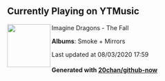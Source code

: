 ## Currently Playing on YTMusic

[<img align="left" width="100" src="https://lh3.googleusercontent.com/nKzUyGxMddXNZsWq-pyHg-49HVU4H4PL7P69DTihi3DWlqUtn5LNkLF0gae7qVhqUW7Ez7fyhakSZAfO">](https://music.youtube.com/channel/UC0aXrjVxG5pZr99v77wZdPQ)

Imagine Dragons - The Fall

**Albums**: Smoke + Mirrors

Last updated at 08/03/2020 17:59

#### Generated with [20chan/github-now](https://github.com/20chan/github-now)


<!--
**20chan/20chan** is a ✨ _special_ ✨ repository because its `README.md` (this file) appears on your GitHub profile.

Here are some ideas to get you started:

- 🔭 I’m currently working on ...
- 🌱 I’m currently learning ...
- 👯 I’m looking to collaborate on ...
- 🤔 I’m looking for help with ...
- 💬 Ask me about ...
- 📫 How to reach me: ...
- 😄 Pronouns: ...
- ⚡ Fun fact: ...
-->
